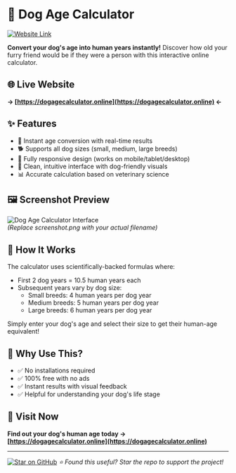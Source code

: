 # 🐶 Dog Age Calculator

[![Website Link](https://img.shields.io/badge/Visit-DogAgeCalculator.online-FF7139?style=for-the-badge&logo=dogecoin&logoColor=white)](https://dogagecalculator.online)

**Convert your dog's age into human years instantly!** Discover how old your furry friend would be if they were a person with this interactive online calculator.

## 🌐 Live Website
**→ [https://dogagecalculator.online](https://dogagecalculator.online) ←**

## ✨ Features
- 🚀 Instant age conversion with real-time results
- 🐕 Supports all dog sizes (small, medium, large breeds)
- 📱 Fully responsive design (works on mobile/tablet/desktop)
- 🎨 Clean, intuitive interface with dog-friendly visuals
- 📊 Accurate calculation based on veterinary science

## 🖼️ Screenshot Preview
![Dog Age Calculator Interface](./screenshot.png)  
*(Replace screenshot.png with your actual filename)*

## 🧮 How It Works
The calculator uses scientifically-backed formulas where:
- First 2 dog years = 10.5 human years each
- Subsequent years vary by dog size:
  - Small breeds: 4 human years per dog year
  - Medium breeds: 5 human years per dog year
  - Large breeds: 6 human years per dog year

Simply enter your dog's age and select their size to get their human-age equivalent!

## 🚀 Why Use This?
- ✅ No installations required
- ✅ 100% free with no ads
- ✅ Instant results with visual feedback
- ✅ Helpful for understanding your dog's life stage

## 🔗 Visit Now
**Find out your dog's human age today →  
[https://dogagecalculator.online](https://dogagecalculator.online)**

---

[![Star on GitHub](https://img.shields.io/github/stars/yourusername/dog-age-calculator?style=social)](https://github.com/yourusername/dog-age-calculator) 
*⭐ Found this useful? Star the repo to support the project!*
